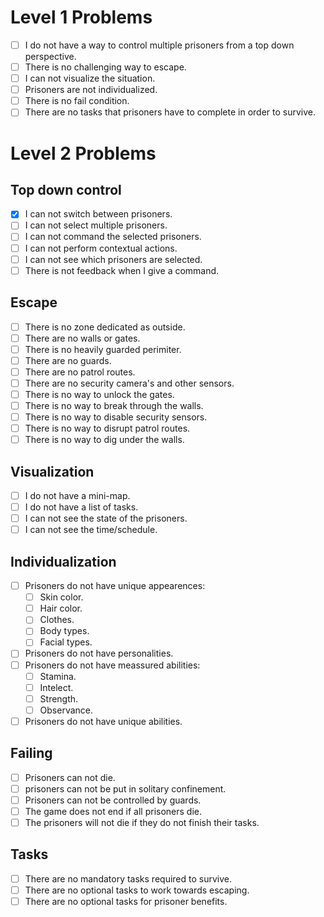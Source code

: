 # Level 1 Problems

- [ ] I do not have a way to control multiple prisoners from a top down perspective.
- [ ] There is no challenging way to escape.
- [ ] I can not visualize the situation.
- [ ] Prisoners are not individualized.
- [ ] There is no fail condition.
- [ ] There are no tasks that prisoners have to complete in order to survive.

# Level 2 Problems

## Top down control

- [X] I can not switch between prisoners.
- [ ] I can not select multiple prisoners.
- [ ] I can not command the selected prisoners.
- [ ] I can not perform contextual actions.
- [ ] I can not see which prisoners are selected.
- [ ] There is not feedback when I give a command.

## Escape

- [ ] There is no zone dedicated as outside.
- [ ] There are no walls or gates.
- [ ] There is no heavily guarded perimiter.
- [ ] There are no guards.
- [ ] There are no patrol routes.
- [ ] There are no security camera's and other sensors.
- [ ] There is no way to unlock the gates.
- [ ] There is no way to break through the walls.
- [ ] There is no way to disable security sensors.
- [ ] There is no way to disrupt patrol routes.
- [ ] There is no way to dig under the walls.

## Visualization

- [ ] I do not have a mini-map.
- [ ] I do not have a list of tasks.
- [ ] I can not see the state of the prisoners.
- [ ] I can not see the time/schedule.

## Individualization

- [ ] Prisoners do not have unique appearences:
    - [ ] Skin color.
    - [ ] Hair color.
    - [ ] Clothes.
    - [ ] Body types.
    - [ ] Facial types.
- [ ] Prisoners do not have personalities.
- [ ] Prisoners do not have meassured abilities:
    - [ ] Stamina.
    - [ ] Intelect.
    - [ ] Strength.
    - [ ] Observance.
- [ ] Prisoners do not have unique abilities.

## Failing

- [ ] Prisoners can not die.
- [ ] prisoners can not be put in solitary confinement.
- [ ] Prisoners can not be controlled by guards.
- [ ] The game does not end if all prisoners die.
- [ ] The prisoners will not die if they do not finish their tasks.

## Tasks

- [ ] There are no mandatory tasks required to survive.
- [ ] There are no optional tasks to work towards escaping.
- [ ] There are no optional tasks for prisoner benefits.